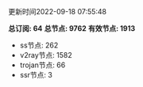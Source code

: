 更新时间2022-09-18 07:55:48

**总订阅: 64**
**总节点: 9762**
**有效节点: 1913**
- ss节点: 262
- v2ray节点: 1582
- trojan节点: 66
- ssr节点: 3
